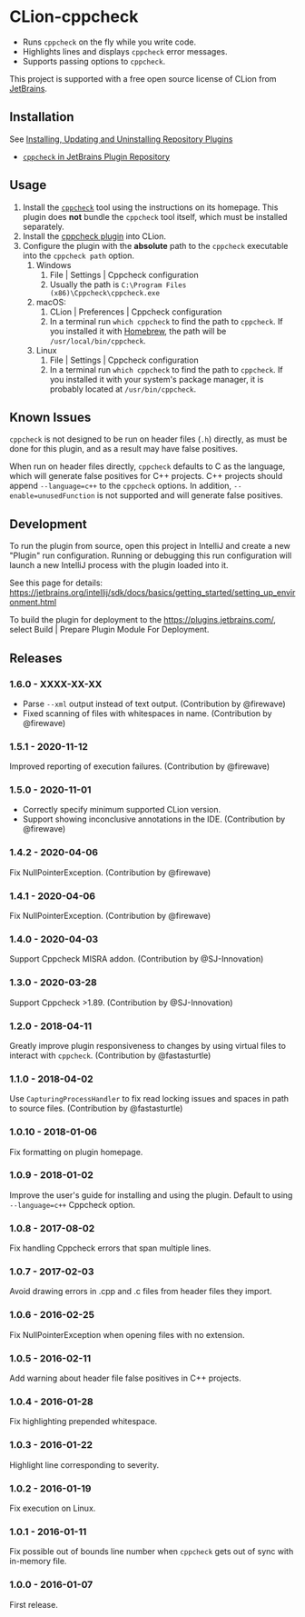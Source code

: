# CLion-cppcheck

- Runs `cppcheck` on the fly while you write code.
- Highlights lines and displays `cppcheck` error messages.
- Supports passing options to `cppcheck`.

This project is supported with a free open source license of CLion from 
[JetBrains](https://www.jetbrains.com/?from=clion-cppcheck).

## Installation

See 
[Installing, Updating and Uninstalling Repository Plugins](https://www.jetbrains.com/help/clion/managing-plugins.html)

- [`cppcheck` in JetBrains Plugin Repository][cppcheck_plugin]

## Usage

1. Install the [`cppcheck`](http://cppcheck.sourceforge.net/) tool using the instructions on its homepage. This plugin
   does **not** bundle the `cppcheck` tool itself, which must be installed separately.
2. Install the [cppcheck plugin][cppcheck_plugin] into CLion.
3. Configure the plugin with the **absolute** path to the `cppcheck` executable into the `cppcheck path` option.
    1. Windows
        1. File | Settings | Cppcheck configuration
        2. Usually the path is `C:\Program Files (x86)\Cppcheck\cppcheck.exe`
    2. macOS: 
        1. CLion | Preferences | Cppcheck configuration
        2. In a terminal run `which cppcheck` to find the path to `cppcheck`. If you installed it with 
           [Homebrew](https://brew.sh/), the path will be `/usr/local/bin/cppcheck`.
    3. Linux
        1. File | Settings | Cppcheck configuration
        2. In a terminal run `which cppcheck` to find the path to `cppcheck`. If you installed it with your
           system's package manager, it is probably located at `/usr/bin/cppcheck`. 

[cppcheck_plugin]: https://plugins.jetbrains.com/plugin/8143

## Known Issues

`cppcheck` is not designed to be run on header files (`.h`) directly, as must be done for this
plugin, and as a result may have false positives.

When run on header files directly, `cppcheck` defaults to C as the language, which will generate
false positives for C++ projects.  C++ projects should append `--language=c++` to the
`cppcheck` options. In addition, `--enable=unusedFunction` is not supported and will generate false positives.

## Development

To run the plugin from source, open this project in IntelliJ and create a new "Plugin" run configuration. Running or
debugging this run configuration will launch a new IntelliJ process with the plugin loaded into it. 

See this page for details: https://jetbrains.org/intellij/sdk/docs/basics/getting_started/setting_up_environment.html

To build the plugin for deployment to the https://plugins.jetbrains.com/, select Build | Prepare Plugin Module For
Deployment.

## Releases

### 1.6.0 - XXXX-XX-XX

- Parse `--xml` output instead of text output. (Contribution by @firewave)
- Fixed scanning of files with whitespaces in name. (Contribution by @firewave)

### 1.5.1 - 2020-11-12

Improved reporting of execution failures. (Contribution by @firewave)

### 1.5.0 - 2020-11-01

- Correctly specify minimum supported CLion version.
- Support showing inconclusive annotations in the IDE. (Contribution by @firewave)

### 1.4.2 - 2020-04-06

Fix NullPointerException. (Contribution by @firewave)

### 1.4.1 - 2020-04-06

Fix NullPointerException. (Contribution by @firewave)

### 1.4.0 - 2020-04-03

Support Cppcheck MISRA addon. (Contribution by @SJ-Innovation)

### 1.3.0 - 2020-03-28

Support Cppcheck >1.89. (Contribution by @SJ-Innovation)

### 1.2.0 - 2018-04-11

Greatly improve plugin responsiveness to changes by using virtual files to interact with `cppcheck`.
(Contribution by @fastasturtle)

### 1.1.0 - 2018-04-02

Use `CapturingProcessHandler` to fix read locking issues and spaces in path to source files. 
(Contribution by @fastasturtle)

### 1.0.10 - 2018-01-06

Fix formatting on plugin homepage.

### 1.0.9 - 2018-01-02

Improve the user's guide for installing and using the plugin. Default to using `--language=c++` Cppcheck option.

### 1.0.8 - 2017-08-02

Fix handling Cppcheck errors that span multiple lines.

### 1.0.7 - 2017-02-03

Avoid drawing errors in .cpp and .c files from header files they import.

### 1.0.6 - 2016-02-25

Fix NullPointerException when opening files with no extension.

### 1.0.5 - 2016-02-11

Add warning about header file false positives in C++ projects.

### 1.0.4 - 2016-01-28

Fix highlighting prepended whitespace.

### 1.0.3 - 2016-01-22

Highlight line corresponding to severity.

### 1.0.2 - 2016-01-19

Fix execution on Linux.

### 1.0.1 - 2016-01-11

Fix possible out of bounds line number when ``cppcheck`` gets out of sync with in-memory file.

### 1.0.0 - 2016-01-07

First release.
